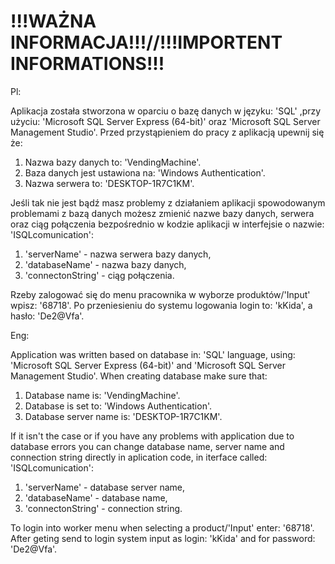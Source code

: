 # !!!WAŻNA INFORMACJA!!!//!!!IMPORTENT INFORMATIONS!!!
Pl: 

Aplikacja została stworzona w oparciu o bazę danych w języku: 'SQL' ,przy użyciu: 'Microsoft SQL Server Express (64-bit)'  oraz 'Microsoft SQL Server Management Studio'.
Przed przystąpieniem do pracy z aplikacją upewnij się że:
1. Nazwa bazy danych to: 'VendingMachine'.
2. Baza danych jest ustawiona na: 'Windows Authentication'.
3. Nazwa serwera to: 'DESKTOP-1R7C1KM'.

Jeśli tak nie jest bądź masz problemy z działaniem aplikacji spowodowanym problemami z bazą danych 
możesz zmienić nazwe bazy danych, serwera oraz ciąg połączenia bezpośrednio w kodzie aplikacji w interfejsie 
o nazwie: 'ISQLcomunication':
1. 'serverName' - nazwa serwera bazy danych,
2. 'databaseName' - nazwa bazy danych,
3. 'connectonString' - ciąg połączenia.

Rzeby zalogować się do menu pracownika w wyborze produktów/'Input' wpisz: '68718'. Po przeniesieniu do systemu logowania login to: 'kKida', a hasło: 'De2@Vfa'.

Eng: 

Application was written based on database in: 'SQL' language, using: 'Microsoft SQL Server Express (64-bit)' and 'Microsoft SQL Server Management Studio'.
When creating database make sure that:
1. Database name is: 'VendingMachine'.
2. Database is set to: 'Windows Authentication'.
3. Database server name is: 'DESKTOP-1R7C1KM'.


If it isn't the case or if you have any problems with application due to database errors
you can change database name, server name and connection string directly in aplication code, in iterface
called: 'ISQLcomunication':
1. 'serverName' - database server name,
2. 'databaseName' - database name,
3. 'connectonString' - connection string.

To login into worker menu when selecting a product/'Input' enter: '68718'. After geting send to login system input as login: 'kKida' and for password: 'De2@Vfa'.
